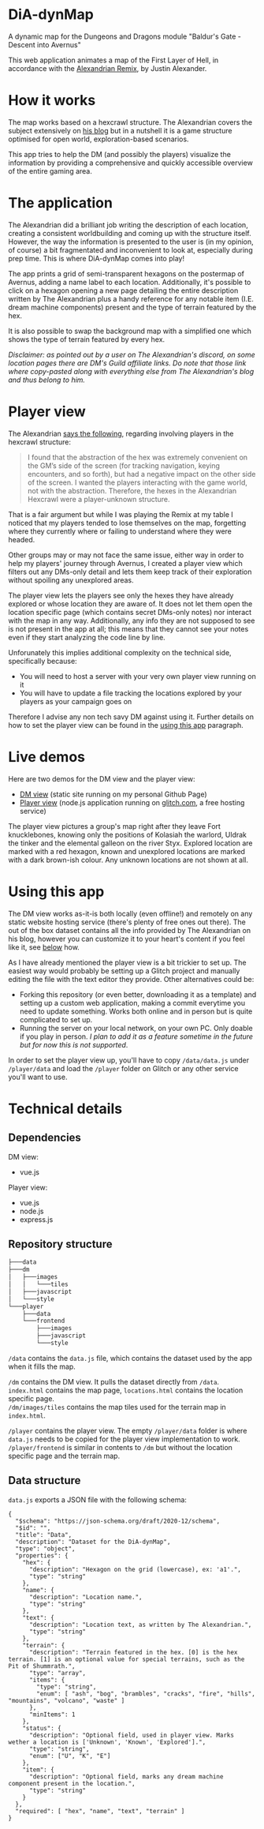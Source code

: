 # DiA-dynMap
A dynamic map for the Dungeons and Dragons module "Baldur's Gate - Descent into Avernus"

This web application animates a map of the First Layer of Hell, in accordance with the [Alexandrian Remix](https://thealexandrian.net/wordpress/44214/roleplaying-games/remixing-avernus), by Justin Alexander.

# How it works
The map works based on a hexcrawl structure. The Alexandrian covers the subject extensively on [his blog](https://thealexandrian.net/wordpress/46020/roleplaying-games/5e-hexcrawl) but in a nutshell it is a game structure optimised for open world, exploration-based scenarios.

This app tries to help the DM (and possibly the players) visualize the information by providing a comprehensive and quickly accessible overview of the entire gaming area.

# The application
The Alexandrian did a brilliant job writing the description of each location, creating a consistent worldbuilding and coming up with the structure itself. However, the way the information is presented to the user is (in my opinion, of course) a bit fragmentated and inconvenient to look at, especially during prep time. This is where DiA-dynMap comes into play!

The app prints a grid of semi-transparent hexagons on the postermap of Avernus, adding a name label to each location. Additionally, it's possible to click on a hexagon opening a new page detailing the entire description written by The Alexandrian plus a handy reference for any notable item (I.E. dream machine components) present and the type of terrain featured by the hex.

It is also possible to swap the background map with a simplified one which shows the type of terrain featured by every hex.

_Disclaimer: as pointed out by a user on The Alexandrian's discord, on some location pages there are DM's Guild affiliate links. Do note that those link where copy-pasted along with everything else from The Alexandrian's blog and thus belong to him._

# Player view
The Alexandrian [says the following](https://thealexandrian.net/wordpress/46020/roleplaying-games/5e-hexcrawl), regarding involving players in the hexcrawl structure:
>I found that the abstraction of the hex was extremely convenient on the GM’s side of the screen (for tracking navigation, keying encounters, and so forth), but had a negative impact on the other side of the screen. I wanted the players interacting with the game world, not with the abstraction. Therefore, the hexes in the Alexandrian Hexcrawl were a player-unknown structure.

That is a fair argument but while I was playing the Remix at my table I noticed that my players tended to lose themselves on the map, forgetting where they currently where or failing to understand where they were headed. 

Other groups may or may not face the same issue, either way in order to help my players' journey through Avernus, I created a player view which filters out any DMs-only detail and lets them keep track of their exploration without spoiling any unexplored areas.

The player view lets the players see only the hexes they have already explored or whose location they are aware of. It does not let them open the location specific page (which contains secret DMs-only notes) nor interact with the map in any way. Additionally, any info they are not supposed to see is not present in the app at all; this means that they cannot see your notes even if they start analyzing the code line by line.

Unforunately this implies additional complexity on the technical side, specifically because:
 + You will need to host a server with your very own player view running on it
 + You will have to update a file tracking the locations explored by your players as your campaign goes on

Therefore I advise any non tech savy DM against using it. Further details on how to set the player view can be found in the [using this app](#using-this-app) paragraph.

# Live demos
Here are two demos for the DM view and the player view:
+ [DM view](https://ornato-t.github.io/DiA-dynMap/dm/) (static site running on my personal Github Page)
+ [Player view](https://diadynmap-player.glitch.me/) (node.js application running on [glitch.com](https://glitch.com), a free hosting service)

The player view pictures a group's map right after they leave Fort knucklebones, knowing only the positions of Kolasiah the warlord, Uldrak the tinker and the elemental galleon on the river Styx. Explored location are marked with a red hexagon, known and unexplored locations are marked with a dark brown-ish colour. Any unknown locations are not shown at all.

# Using this app
The DM view works as-it-is both locally (even offline!) and remotely on any static website hosting service (there's plenty of free ones out there). The out of the box dataset contains all the info provided by The Alexandrian on his blog, however you can customize it to your heart's content if you feel like it, see [below](#data-structure) how.

As I have already mentioned the player view is a bit trickier to set up. The easiest way would probably be setting up a Glitch project and manually editing the file with the text editor they provide. Other alternatives could be:
+ Forking this repository (or even better, downloading it as a template) and setting up a custom web application, making a commit everytime you need to update something. Works both online and in person but is quite complicated to set up.
+ Running the server on your local network, on your own PC. Only doable if you play in person. _I plan to add it as a feature sometime in the future but for now this is not supported_.

In order to set the player view up, you'll have to copy `/data/data.js` under `/player/data` and load the `/player` folder on Glitch or any other service you'll want to use.
# Technical details
## Dependencies
DM view:
+ vue.js

Player view:
+ vue.js
+ node.js
+ express.js

## Repository structure
```bash
├───data
├───dm
│   ├───images
│   │   └───tiles
│   ├───javascript
│   └───style
└───player
    ├───data
    └───frontend
        ├───images
        ├───javascript
        └───style
```
`/data`  contains the `data.js` file, which contains the dataset used by the app when it fills the map. 

`/dm` contains the DM view. It pulls the dataset directly from `/data`.  
`index.html`  contains the map page, `locations.html` contains the location specific page.  
`/dm/images/tiles` contains the map tiles used for the terrain map in `index.html`.

`/player` contains the player view. The empty `/player/data` folder is where `data.js` needs to be copied for the player view implementation to work. 
`/player/frontend` is similar in contents to `/dm` but without the location specific page and the terrain map.

## Data structure
`data.js` exports a JSON file with the following schema:
```
{
  "$schema": "https://json-schema.org/draft/2020-12/schema",
  "$id": "",
  "title": "Data",
  "description": "Dataset for the DiA-dynMap",
  "type": "object",
  "properties": {
    "hex": {
      "description": "Hexagon on the grid (lowercase), ex: 'a1'.",
      "type": "string"
    },
    "name": {
      "description": "Location name.",
      "type": "string"
    },
    "text": {
      "description": "Location text, as written by The Alexandrian.",
      "type": "string"
    },
    "terrain": {
      "description": "Terrain featured in the hex. [0] is the hex terrain. [1] is an optional value for special terrains, such as the Pit of Shummrath.",
      "type": "array",
      "items": {
        "type": "string",
        "enum": [ "ash", "bog", "brambles", "cracks", "fire", "hills", "mountains", "volcano", "waste" ]
      },
      "minItems": 1
    },
    "status": {
      "description": "Optional field, used in player view. Marks wether a location is ['Unknown', 'Known', 'Explored'].",
      "type": "string",
      "enum": ["U", "K", "E"]
    },
    "item": {
      "description": "Optional field, marks any dream machine component present in the location.",
      "type": "string"
    }
  },
  "required": [ "hex", "name", "text", "terrain" ]
}
```